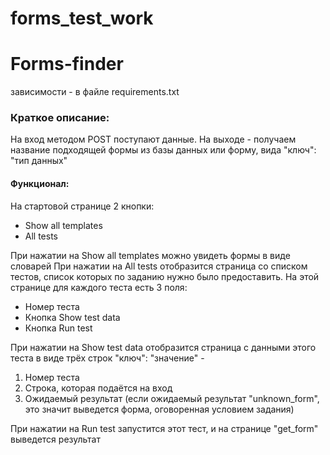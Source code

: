 # forms_test_work
<h1>Forms-finder</h1>

<p>зависимости - в файле requirements.txt</p>

<h3>Краткое описание:</h2>
<p>На вход методом POST поступают данные.
На выходе - получаем название подходящей формы из базы данных 
или форму, вида "ключ": "тип данных"</p>

<h4>Функционал:</h4>

<div>
На стартовой странице 2 кнопки:
<ul>
<li>Show all templates</li>
<li>All tests</li>
</ul>
При нажатии на Show all templates можно увидеть формы 
в виде словарей
При нажатии на All tests отобразится страница со списком тестов, 
список которых по заданию нужно было предоставить.
На этой странице для каждого теста есть 3 поля:
<ul>
<li>Номер теста</li>
<li>Кнопка Show test data</li>
<li>Кнопка Run test</li>
</ul>
При нажатии на Show test data отобразится страница с данными 
этого теста в виде трёх строк "ключ": "значение" -
<ol>
<li>Номер теста</li>
<li>Строка, которая подаётся на вход</li>
<li>Ожидаемый результат (если ожидаемый результат 
"unknown_form", это значит выведется форма, 
оговоренная условием задания)</li>
</ol>
При нажатии на Run test запустится этот тест, и на странице "get_form" 
выведется результат
</div>

